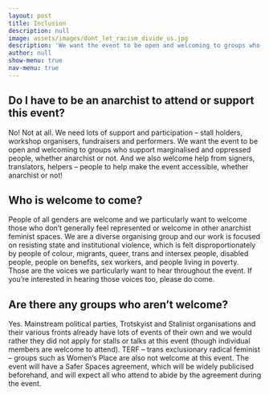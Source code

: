 ```yaml
---
layout: post
title: Inclusion
description: null
image: assets/images/dont_let_racism_divide_us.jpg
description: 'We want the event to be open and welcoming to groups who support marginalised and oppressed people.'
author: null
show-menu: true
nav-menu: true
---
```


## Do I have to be an anarchist to attend or support  this event?
No! Not at all. We need lots of support and participation – stall holders, workshop organisers, fundraisers and performers. We want the event to be open and welcoming to groups who support marginalised and oppressed people, whether anarchist or not. And we also welcome help from signers, translators, helpers – people to help make the event accessible, whether anarchist or not!

## Who is welcome to come?
People of all genders are welcome and we particularly want to welcome those who don’t generally feel represented or welcome in other anarchist feminist spaces. We are a diverse organising group and our work is focused on resisting state and institutional violence, which is felt disproportionately by people of colour, migrants, queer, trans and intersex people, disabled people, people on benefits, sex workers, and people living in poverty. Those are the voices we particularly want to hear throughout the event. If you’re interested in hearing those voices too, please do come.

## Are there any groups who aren’t welcome?
Yes. Mainstream political parties, Trotskyist and Stalinist organisations and their various fronts already have lots of events of their own and we would rather they did not apply for stalls or talks at this event (though individual members are welcome to attend). TERF – trans exclusionary radical feminist – groups such as Women’s Place are also not welcome at this event. The event will have a Safer Spaces agreement, which will be widely publicised beforehand, and will expect all who attend to abide by the agreement during the event.